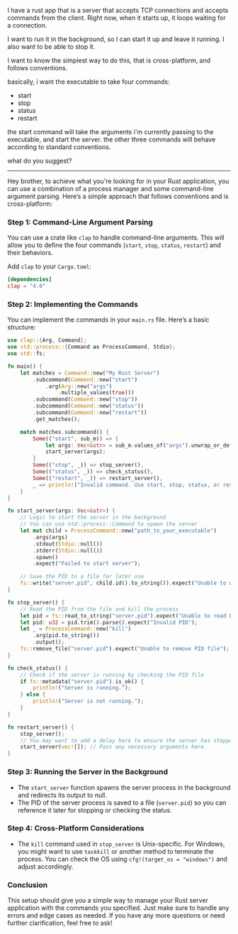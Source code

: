 I have a rust app that is a server that accepts TCP connections and accepts commands from the client.
Right now, when it starts up, it loops waiting for a connection.

I want to run it in the background, so I can start it up and leave it running.  I also want to be able to stop it.

I want to know the simplest way to do this, that is cross-platform, and follows conventions.

basically, i want the executable to take four commands:

- start
- stop
- status
- restart

the start command will take the arguments i'm currently passing to the executable, and start the server.  the other three commands will behave according to standard conventions.

what do you suggest?

----

Hey brother, to achieve what you're looking for in your Rust application, you can use a combination of a process manager and some command-line argument parsing. Here’s a simple approach that follows conventions and is cross-platform:

### Step 1: Command-Line Argument Parsing

You can use a crate like `clap` to handle command-line arguments. This will allow you to define the four commands (`start`, `stop`, `status`, `restart`) and their behaviors.

Add `clap` to your `Cargo.toml`:

```toml
[dependencies]
clap = "4.0"
```

### Step 2: Implementing the Commands

You can implement the commands in your `main.rs` file. Here’s a basic structure:

```rust
use clap::{Arg, Command};
use std::process::{Command as ProcessCommand, Stdio};
use std::fs;

fn main() {
    let matches = Command::new("My Rust Server")
        .subcommand(Command::new("start")
            .arg(Arg::new("args")
                .multiple_values(true)))
        .subcommand(Command::new("stop"))
        .subcommand(Command::new("status"))
        .subcommand(Command::new("restart"))
        .get_matches();

    match matches.subcommand() {
        Some(("start", sub_m)) => {
            let args: Vec<&str> = sub_m.values_of("args").unwrap_or_default().collect();
            start_server(args);
        }
        Some(("stop", _)) => stop_server(),
        Some(("status", _)) => check_status(),
        Some(("restart", _)) => restart_server(),
        _ => println!("Invalid command. Use start, stop, status, or restart."),
    }
}

fn start_server(args: Vec<&str>) {
    // Logic to start the server in the background
    // You can use std::process::Command to spawn the server
    let mut child = ProcessCommand::new("path_to_your_executable")
        .args(args)
        .stdout(Stdio::null())
        .stderr(Stdio::null())
        .spawn()
        .expect("Failed to start server");

    // Save the PID to a file for later use
    fs::write("server.pid", child.id().to_string()).expect("Unable to write PID file");
}

fn stop_server() {
    // Read the PID from the file and kill the process
    let pid = fs::read_to_string("server.pid").expect("Unable to read PID file");
    let pid: u32 = pid.trim().parse().expect("Invalid PID");
    let _ = ProcessCommand::new("kill")
        .arg(pid.to_string())
        .output();
    fs::remove_file("server.pid").expect("Unable to remove PID file");
}

fn check_status() {
    // Check if the server is running by checking the PID file
    if fs::metadata("server.pid").is_ok() {
        println!("Server is running.");
    } else {
        println!("Server is not running.");
    }
}

fn restart_server() {
    stop_server();
    // You may want to add a delay here to ensure the server has stopped
    start_server(vec![]); // Pass any necessary arguments here
}
```

### Step 3: Running the Server in the Background

- The `start_server` function spawns the server process in the background and redirects its output to null.
- The PID of the server process is saved to a file (`server.pid`) so you can reference it later for stopping or checking the status.

### Step 4: Cross-Platform Considerations

- The `kill` command used in `stop_server` is Unix-specific. For Windows, you might want to use `taskkill` or another method to terminate the process. You can check the OS using `cfg!(target_os = "windows")` and adjust accordingly.

### Conclusion

This setup should give you a simple way to manage your Rust server application with the commands you specified. Just make sure to handle any errors and edge cases as needed. If you have any more questions or need further clarification, feel free to ask!